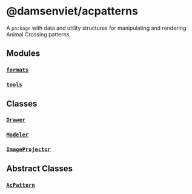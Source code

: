 # @damsenviet/acpatterns

A `package` with data and utility structures for manipulating and rendering Animal Crossing patterns.

## Modules

### [`formats`](./formats)

### [`tools`](./tools)

## Classes

### [`Drawer`](./Drawer.md)

### [`Modeler`](./Modeler.md)

### [`ImageProjector`](./ImageProjector.md)

## Abstract Classes

### [`AcPattern`](./AcPattern.md)